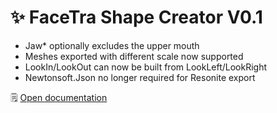 ﻿# ✨ FaceTra Shape Creator V0.1

- Jaw* optionally excludes the upper mouth
- Meshes exported with different scale now supported
- LookIn/LookOut can now be built from LookLeft/LookRight
- Newtonsoft.Json no longer required for Resonite export

🗒️ [Open documentation](/docs/products/facetra-shape-creator)
